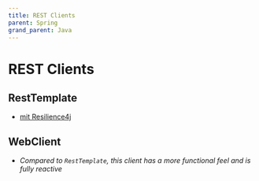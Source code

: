 ```yaml
---
title: REST Clients
parent: Spring
grand_parent: Java
---
```


# REST Clients

## RestTemplate
- [mit Resilience4j](https://arnoldgalovics.com/resilience4j-resttemplate/)


## WebClient
- *Compared to `RestTemplate`, this client has a more functional feel and is fully reactive*